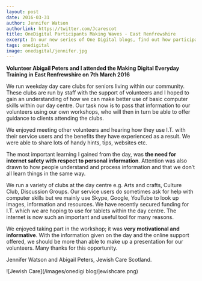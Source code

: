 ```yaml
---
layout: post
date: 2016-03-31
author: Jennifer Watson
authorlink: https://twitter.com/Jcarescot
title: OneDigital Participants Making Waves - East Renfrewshire
excerpt: In our new series of One Digital blogs, find out how participant Jennifer Watson from Jewish Care Scotland plans to pass on her digital skills
tags: onedigital
image: onedigital/jennifer.jpg
---
```

**Volunteer Abigail Peters and I attended the Making Digital Everyday Training in East Renfrewshire on 7th March 2016**

We run weekday day care clubs for seniors living within our community. These clubs are run by staff with the support of volunteers and I hoped to gain an understanding of how we can make better use of basic computer skills within our day centre. Our task now is to pass that information to our volunteers using our own workshops, who will then in turn be able to offer guidance to clients attending the clubs.

We enjoyed meeting other volunteers and hearing how they use I.T. with their service users and the benefits they have experienced as a result. We were able to share lots of handy hints, tips, websites etc.

The most important learning I gained from the day, was <b>the need for internet safety with respect to personal information</b>. Attention was also drawn to how people understand and process information and that we don’t all learn things in the same way.

We run a variety of clubs at the day centre e.g. Arts and crafts, Culture Club, Discussion Groups. Our service users do sometimes ask for help with computer skills but we mainly use Skype, Google, YouTube to look up images, information and resources. We have recently secured funding for I.T. which we are hoping to use for tablets within the day centre. The internet is now such an important and useful tool for many reasons.

We enjoyed taking part in the workshop; it was <b>very motivational and informative</b>. With the information given on the day and the online support offered, we should be more than able to make up a presentation for our volunteers.
Many thanks for this opportunity.

Jennifer Watson and Abigail Peters, Jewish Care Scotland.

![Jewish Care](/images/onedigi blog/jewishcare.png)

